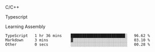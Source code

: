<p>C/C++</p>
<p> Typescript</p>
<p>Learning Assembly</p>

<!--START_SECTION:waka-->

```text
TypeScript   1 hr 36 mins    ████████████████████████░   96.62 %
Markdown     3 mins          ▓░░░░░░░░░░░░░░░░░░░░░░░░   03.10 %
Other        0 secs          ░░░░░░░░░░░░░░░░░░░░░░░░░   00.28 %
```

<!--END_SECTION:waka-->
